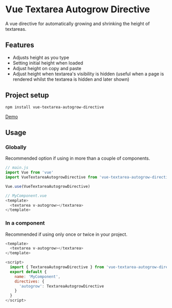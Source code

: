 # Vue Textarea Autogrow Directive

A vue directive for automatically growing and shrinking the height of textareas.

## Features

- Adjusts height as you type
- Setting initial height when loaded
- Adjust height on copy and paste
- Adjust height when textarea's visibility is hidden (useful when a page is rendered whilst the textarea is hidden and later shown)

## Project setup
```
npm install vue-textarea-autogrow-directive
```
<a href="https://wrabit.github.io/vue-textarea-autogrow-directive" target="blank">Demo</a>

## Usage

### Globally

Recommended option if using in more than a couple of components.

```javascript
// main.js
import Vue from 'vue'
import VueTextareaAutogrowDirective from 'vue-textarea-autogrow-directive'

Vue.use(VueTextareaAutogrowDirective)

// MyComponent.vue
<template>
  <textarea v-autogrow></textarea>
</template>
```

### In a component

Recommended if using only once or twice in your project.

```javascript
<template>
  <textarea v-autogrow></textarea>
</template>

<script>
  import { TextareaAutogrowDirective } from 'vue-textarea-autogrow-directive'
  export default {
    name: 'MyComponent',
    directives: {
      'autogrow': TextareaAutogrowDirective
    } 
  }
</script>
```

